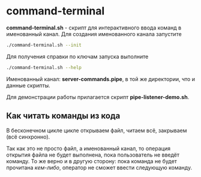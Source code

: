 # command-terminal

**command-terminal.sh** - скрипт для интерактивного ввода команд в именованный канал.
Для создания именованного канала запустите
```bash
./command-terminal.sh --init
```

Для получения справки по ключам запуска выполните
```bash
./command-terminal.sh --help
```

Именованный канал: **server-commands.pipe**, в той же директории, что и данные скрипты.

Для демонстрации работы прилагается скрипт **pipe-listener-demo.sh**.

## Как читать команды из кода
В бесконечном цикле цикле открываем файл, читаем всё, закрываем (всё синхронно).

Так как это не просто файл, а именованный канал, то операция открытия файла не будет выполнена, пока пользователь не введёт команду. То же верно и в другую сторону: пока команда не будет прочитана *кем-либо*, оператор не сможет ввести следующую команду.
